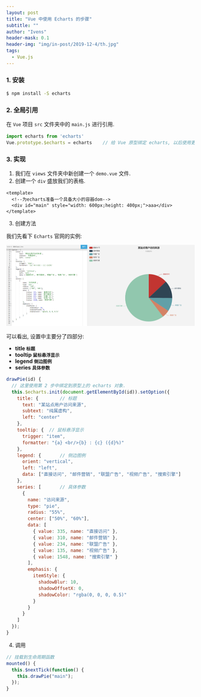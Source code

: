 ```yaml
---
layout: post
title: "Vue 中使用 Echarts 的步骤"
subtitle: ""
author: "Ivens"
header-mask: 0.1
header-img: "img/in-post/2019-12-4/th.jpg"
tags:
  - Vue.js
---
```


### 1. 安装

```cmd
$ npm install -S echarts
```

### 2. 全局引用

在 `Vue` 项目 `src` 文件夹中的 `main.js` 进行引用.

```js
import echarts from 'echarts'
Vue.prototype.$echarts = echarts	// 给 Vue 原型绑定 echarts, 以后使用更方便
```

### 3. 实现

1. 我们在 `views` 文件夹中新创建一个 `demo.vue` 文件.
2. 创建一个 `div` 盛放我们的表格.

```vue
<template>
  <!--为echarts准备一个具备大小的容器dom-->
  <div id="main" style="width: 600px;height: 400px;">aaa</div>
</template>
```

3. 创建方法

我们先看下 `Echarts` 官网的实例:

![](https://raw.githubusercontent.com/Ivens-Zhang/PictureBed-2019.12.9/master/img/20200401120516.png)

可以看出, 设置中主要分了四部分: 

- **title				`标题`**
- **tooltip         `鼠标悬浮显示`**
- **legend         `侧边图例`**
- **series           `具体参数`**

```js
drawPie(id) {
  // 这里使用第 2 步中绑定到原型上的 echarts 对象.
  this.$echarts.init(document.getElementById(id)).setOption({
    title: {		// 标题
      text: "某站点用户访问来源",
      subtext: "纯属虚构",
      left: "center"
    },
    tooltip: {	// 鼠标悬浮显示
      trigger: "item",
      formatter: "{a} <br/>{b} : {c} ({d}%)"
    },
    legend: {		// 侧边图例
      orient: "vertical",
      left: "left",
      data: ["直接访问", "邮件营销", "联盟广告", "视频广告", "搜索引擎"]
    },
    series: [		// 具体参数
      {
        name: "访问来源",
        type: "pie",
        radius: "55%",
        center: ["50%", "60%"],
        data: [
          { value: 335, name: "直接访问" },
          { value: 310, name: "邮件营销" },
          { value: 234, name: "联盟广告" },
          { value: 135, name: "视频广告" },
          { value: 1548, name: "搜索引擎" }
        ],
        emphasis: {
          itemStyle: {
            shadowBlur: 10,
            shadowOffsetX: 0,
            shadowColor: "rgba(0, 0, 0, 0.5)"
          }
        }
      }
    ]
  });
}
```

4. 调用

```js
// 挂载到生命周期函数
mounted() {
  this.$nextTick(function() {
    this.drawPie("main");
  });
}
```



























